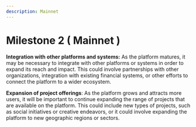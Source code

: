 ```yaml
---
description: Mainnet
---
```


# Milestone 2 ( Mainnet )

**Integration with other platforms and systems:** As the platform matures, it may be necessary to integrate with other platforms or systems in order to expand its reach and impact. This could involve partnerships with other organizations, integration with existing financial systems, or other efforts to connect the platform to a wider ecosystem.

**Expansion of project offerings**: As the platform grows and attracts more users, it will be important to continue expanding the range of projects that are available on the platform. This could include new types of projects, such as social initiatives or creative endeavors, or it could involve expanding the platform to new geographic regions or sectors.
